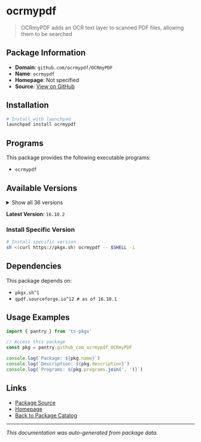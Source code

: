 # ocrmypdf

> OCRmyPDF adds an OCR text layer to scanned PDF files, allowing them to be searched

## Package Information

- **Domain**: `github.com/ocrmypdf/OCRmyPDF`
- **Name**: `ocrmypdf`
- **Homepage**: Not specified
- **Source**: [View on GitHub](https://github.com/pkgxdev/pantry/tree/main/projects/github.com/ocrmypdf/OCRmyPDF/package.yml)

## Installation

```bash
# Install with launchpad
launchpad install ocrmypdf
```

## Programs

This package provides the following executable programs:

- `ocrmypdf`

## Available Versions

<details>
<summary>Show all 36 versions</summary>

- `16.10.2`, `16.10.1`, `16.10.0`, `16.7.0`, `16.6.2`
- `16.6.1`, `16.6.0`, `16.5.0`, `16.4.3`, `16.4.2`
- `16.4.1`, `16.4.0`, `16.3.1`, `16.3.0`, `16.2.0`
- `16.1.2`, `16.1.1`, `16.1.0`, `16.0.4`, `16.0.3`
- `16.0.2`, `16.0.1`, `16.0.0`, `15.4.4`, `15.4.3`
- `15.4.2`, `15.4.1`, `15.4.0`, `15.3.1`, `15.3.0`
- `15.2.0`, `15.1.0`, `15.0.2`, `15.0.1`, `15.0.0`
- `14.4.0`

</details>

**Latest Version**: `16.10.2`

### Install Specific Version

```bash
# Install specific version
sh <(curl https://pkgx.sh) ocrmypdf -- $SHELL -i
```

## Dependencies

This package depends on:

- `pkgx.sh^1`
- `qpdf.sourceforge.io^12 # as of 16.10.1`

## Usage Examples

```typescript
import { pantry } from 'ts-pkgx'

// Access this package
const pkg = pantry.github_com_ocrmypdf_OCRmyPDF

console.log(`Package: ${pkg.name}`)
console.log(`Description: ${pkg.description}`)
console.log(`Programs: ${pkg.programs.join(', ')}`)
```

## Links

- [Package Source](https://github.com/pkgxdev/pantry/tree/main/projects/github.com/ocrmypdf/OCRmyPDF/package.yml)
- [Homepage](#)
- [Back to Package Catalog](../package-catalog.md)

---

*This documentation was auto-generated from package data.*
